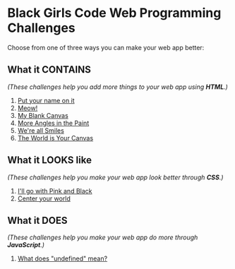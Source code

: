# Black Girls Code Web Programming Challenges

Choose from one of three ways you can make your web app better:

## What it CONTAINS
_(These challenges help you add more things to your web app using **HTML**.)_

1. [Put your name on it](add-name.md)
2. [Meow!]()
3. [My Blank Canvas](canvas-1.md)
4. [More Angles in the Paint](canvas-2.md)
5. [We're all Smiles](canvas-3.md)
6. [The World is Your Canvas](canvas-4.md)

## What it LOOKS like
_(These challenges help you make your web app look better through **CSS**.)_

1. [I'll go with Pink and Black](change-colors.md)
2. [Center your world](https://github.com/BGC-LA-Pivotal/challenges/blob/master/center-page-elements.md)


## What it DOES
_(These challenges help you make your web app do more through **JavaScript**.)_

1. [What does "undefined" mean?](fix-bug.md)
